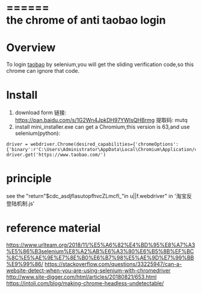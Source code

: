 ======<br>
the chrome of anti taobao login 
======

Overview
========

To login [taobao](https://www.taobao.com/) by selenium,you will get the sliding verification code,so this chrome can ignore that code.

Install
========
1. download form 链接: https://pan.baidu.com/s/1G2Wn4JpkDH97YWIsQHBrmg 提取码: mutq 
2. install mini_installer.exe can get a Chromium,this version is 63,and use selenium(python):
```
driver = webdriver.Chrome(desired_capabilities={'chromeOptions':{'binary':r'C:\Users\Administrator\AppData\Local\Chromium\Application/chrome.exe'}})
driver.get('https://www.taobao.com/')
```

principle
=======
see the "return"$cdc_asdjflasutopfhvcZLmcfl_"in u||f.webdriver" in '淘宝反登陆机制.js'

reference material
=======
https://www.urlteam.org/2018/11/%E5%A6%82%E4%BD%95%E8%A7%A3%E5%86%B3selenium%E8%A2%AB%E6%A3%80%E6%B5%8B%EF%BC%8C%E5%AE%9E%E7%8E%B0%E6%B7%98%E5%AE%9D%E7%99%BB%E9%99%86/
https://stackoverflow.com/questions/33225947/can-a-website-detect-when-you-are-using-selenium-with-chromedriver
http://www.site-digger.com/html/articles/20180821/653.html
https://intoli.com/blog/making-chrome-headless-undetectable/
